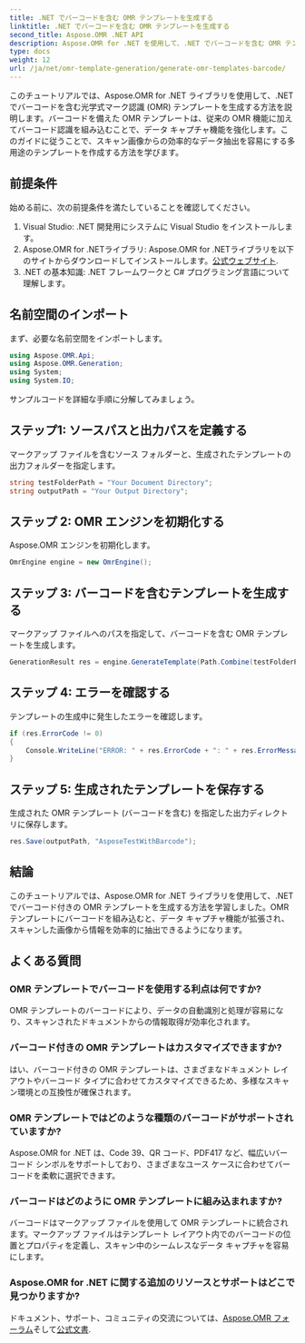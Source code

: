 ```yaml
---
title: .NET でバーコードを含む OMR テンプレートを生成する
linktitle: .NET でバーコードを含む OMR テンプレートを生成する
second_title: Aspose.OMR .NET API
description: Aspose.OMR for .NET を使用して、.NET でバーコードを含む OMR テンプレートを生成する方法を学びます。バーコード統合により、スキャン画像からのデータ抽出を効率化します。
type: docs
weight: 12
url: /ja/net/omr-template-generation/generate-omr-templates-barcode/
---
```

このチュートリアルでは、Aspose.OMR for .NET ライブラリを使用して、.NET でバーコードを含む光学式マーク認識 (OMR) テンプレートを生成する方法を説明します。バーコードを備えた OMR テンプレートは、従来の OMR 機能に加えてバーコード認識を組み込むことで、データ キャプチャ機能を強化します。このガイドに従うことで、スキャン画像からの効率的なデータ抽出を容易にする多用途のテンプレートを作成する方法を学びます。
## 前提条件
始める前に、次の前提条件を満たしていることを確認してください。
1. Visual Studio: .NET 開発用にシステムに Visual Studio をインストールします。
2.  Aspose.OMR for .NETライブラリ: Aspose.OMR for .NETライブラリを以下のサイトからダウンロードしてインストールします。[公式ウェブサイト](https://releases.aspose.com/omr/net/).
3. .NET の基本知識: .NET フレームワークと C# プログラミング言語について理解します。
## 名前空間のインポート
まず、必要な名前空間をインポートします。
```csharp
using Aspose.OMR.Api;
using Aspose.OMR.Generation;
using System;
using System.IO;
```
サンプルコードを詳細な手順に分解してみましょう。
## ステップ1: ソースパスと出力パスを定義する
マークアップ ファイルを含むソース フォルダーと、生成されたテンプレートの出力フォルダーを指定します。
```csharp
string testFolderPath = "Your Document Directory";
string outputPath = "Your Output Directory";
```
## ステップ 2: OMR エンジンを初期化する
Aspose.OMR エンジンを初期化します。
```csharp
OmrEngine engine = new OmrEngine();
```
## ステップ 3: バーコードを含むテンプレートを生成する
マークアップ ファイルへのパスを指定して、バーコードを含む OMR テンプレートを生成します。
```csharp
GenerationResult res = engine.GenerateTemplate(Path.Combine(testFolderPath, "AsposeTestWithBarcode.txt"));
```
## ステップ 4: エラーを確認する
テンプレートの生成中に発生したエラーを確認します。
```csharp
if (res.ErrorCode != 0)
{
    Console.WriteLine("ERROR: " + res.ErrorCode + ": " + res.ErrorMessage);
}
```
## ステップ 5: 生成されたテンプレートを保存する
生成された OMR テンプレート (バーコードを含む) を指定した出力ディレクトリに保存します。
```csharp
res.Save(outputPath, "AsposeTestWithBarcode");
```
## 結論
このチュートリアルでは、Aspose.OMR for .NET ライブラリを使用して、.NET でバーコード付きの OMR テンプレートを生成する方法を学習しました。OMR テンプレートにバーコードを組み込むと、データ キャプチャ機能が拡張され、スキャンした画像から情報を効率的に抽出できるようになります。
## よくある質問
### OMR テンプレートでバーコードを使用する利点は何ですか?
OMR テンプレートのバーコードにより、データの自動識別と処理が容易になり、スキャンされたドキュメントからの情報取得が効率化されます。
### バーコード付きの OMR テンプレートはカスタマイズできますか?
はい、バーコード付きの OMR テンプレートは、さまざまなドキュメント レイアウトやバーコード タイプに合わせてカスタマイズできるため、多様なスキャン環境との互換性が確保されます。
### OMR テンプレートではどのような種類のバーコードがサポートされていますか?
Aspose.OMR for .NET は、Code 39、QR コード、PDF417 など、幅広いバーコード シンボルをサポートしており、さまざまなユース ケースに合わせてバーコードを柔軟に選択できます。
### バーコードはどのように OMR テンプレートに組み込まれますか?
バーコードはマークアップ ファイルを使用して OMR テンプレートに統合されます。マークアップ ファイルはテンプレート レイアウト内でのバーコードの位置とプロパティを定義し、スキャン中のシームレスなデータ キャプチャを容易にします。
### Aspose.OMR for .NET に関する追加のリソースとサポートはどこで見つかりますか?
ドキュメント、サポート、コミュニティの交流については、[Aspose.OMR フォーラム](https://forum.aspose.com/c/omr/38)そして[公式文書](https://reference.aspose.com/omr/net/).
